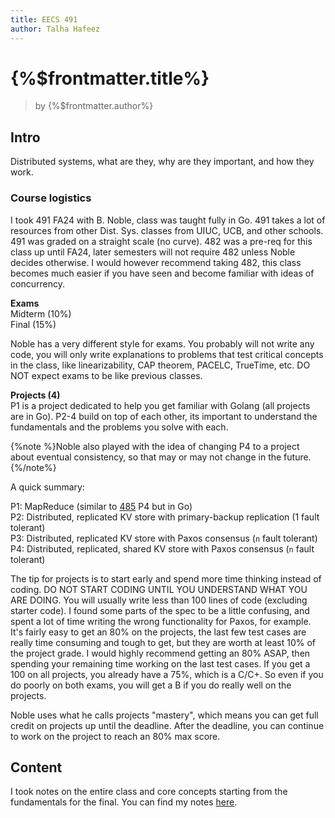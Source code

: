 ```yaml
---
title: EECS 491
author: Talha Hafeez
---
```


# {%$frontmatter.title%}

> by {%$frontmatter.author%}

## Intro

Distributed systems, what are they, why are they important, and how they work.

### Course logistics

I took 491 FA24 with B. Noble, class was taught fully in Go. 491 takes a lot of resources from other Dist. Sys. classes from UIUC, UCB, and other schools. 491 was graded on a straight scale (no curve). 482 was a pre-req for this class up until FA24, later semesters will not require 482 unless Noble decides otherwise. I would however recommend taking 482, this class becomes much easier if you have seen and become familiar with ideas of concurrency.

**Exams**  
Midterm (10%)  
Final (15%)

Noble has a very different style for exams. You probably will not write any code, you will only write explanations to problems that test critical concepts in the class, like linearizability, CAP theorem, PACELC, TrueTime, etc. DO NOT expect exams to be like previous classes.

**Projects (4)**  
P1 is a project dedicated to help you get familiar with Golang (all projects are in Go).
P2-4 build on top of each other, its important to understand the fundamentals and the problems you solve with each.

{%note %}Noble also played with the idea of changing P4 to a project about eventual consistency, so that may or may not change in the future.{%/note%}

A quick summary:

P1: MapReduce (similar to [485](/docs/lib/classes/485) P4 but in Go)  
P2: Distributed, replicated KV store with primary-backup replication (1 fault tolerant)  
P3: Distributed, replicated KV store with Paxos consensus (`n` fault tolerant)  
P4: Distributed, replicated, shared KV store with Paxos consensus (`n` fault tolerant)

The tip for projects is to start early and spend more time thinking instead of coding. DO NOT START CODING UNTIL YOU UNDERSTAND WHAT YOU ARE DOING. You will usually write less than 100 lines of code (excluding starter code). I found some parts of the spec to be a little confusing, and spent a lot of time writing the wrong functionality for Paxos, for example. It's fairly easy to get an 80% on the projects, the last few test cases are really time consuming and tough to get, but they are worth at least 10% of the project grade. I would highly recommend getting an 80% ASAP, then spending your remaining time working on the last test cases. If you get a 100 on all projects, you already have a 75%, which is a C/C+. So even if you do poorly on both exams, you will get a B if you do really well on the projects.

Noble uses what he calls projects "mastery", which means you can get full credit on projects up until the deadline. After the deadline, you can continue to work on the project to reach an 80% max score.

## Content

I took notes on the entire class and core concepts starting from the fundamentals for the final. You can find my notes [here](/docs/lib/classes/491/notes).
